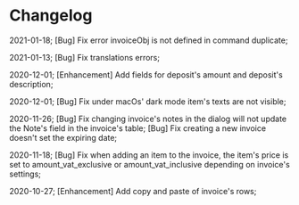 # Changelog

2021-01-18; [Bug] Fix error invoiceObj is not defined in command duplicate;

2021-01-13; [Bug] Fix translations errors;

2020-12-01; [Enhancement] Add fields for deposit's amount and deposit's description;

2020-12-01; [Bug] Fix under macOs' dark mode item's texts are not visible;

2020-11-26; [Bug] Fix changing invoice's notes in the dialog will not update the Note's field in the invoice's table;
            [Bug] Fix creating a new invoice doesn't set the expiring date;

2020-11-18; [Bug] Fix when adding an item to the invoice, the item's price is set to amount_vat_exclusive or
            amount_vat_inclusive depending on invoice's settings;

2020-10-27; [Enhancement] Add copy and paste of invoice's rows;
